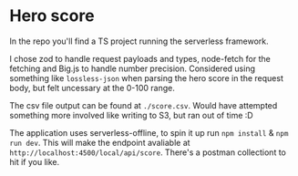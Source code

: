 # Hero score

In the repo you'll find a TS project running the serverless framework. 

I chose zod to handle request payloads and types, node-fetch for the fetching and Big.js to handle number precision. Considered using something like `lossless-json` when parsing the hero score in the request body, but felt uncessary at the 0-100 range.

The csv file output can be found at `./score.csv`. Would have attempted something more involved like writing to S3, but ran out of time :D

The application uses serverless-offline, to spin it up run `npm install` & `npm run dev`. This will make the endpoint avaliable at `http://localhost:4500/local/api/score`. There's a postman collectiont to hit if you like.

